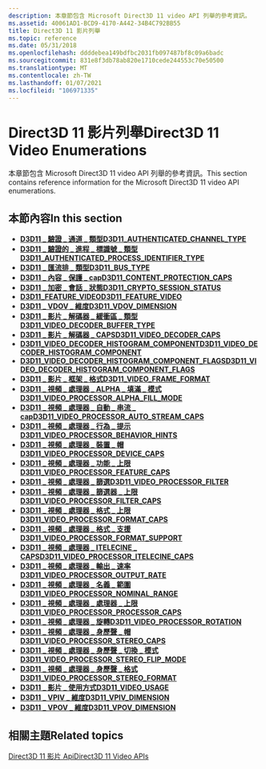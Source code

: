 ```yaml
---
description: 本章節包含 Microsoft Direct3D 11 video API 列舉的參考資訊。
ms.assetid: 40061AD1-BCD9-4170-A442-34B4C792BB55
title: Direct3D 11 影片列舉
ms.topic: reference
ms.date: 05/31/2018
ms.openlocfilehash: ddddebea149bdfbc2031fb097487bf8c09a6badc
ms.sourcegitcommit: 831e8f3db78ab820e1710cede244553c70e50500
ms.translationtype: MT
ms.contentlocale: zh-TW
ms.lasthandoff: 01/07/2021
ms.locfileid: "106971335"
---
```

# <a name="direct3d-11-video-enumerations"></a><span data-ttu-id="75c6b-103">Direct3D 11 影片列舉</span><span class="sxs-lookup"><span data-stu-id="75c6b-103">Direct3D 11 Video Enumerations</span></span>

<span data-ttu-id="75c6b-104">本章節包含 Microsoft Direct3D 11 video API 列舉的參考資訊。</span><span class="sxs-lookup"><span data-stu-id="75c6b-104">This section contains reference information for the Microsoft Direct3D 11 video API enumerations.</span></span>

## <a name="in-this-section"></a><span data-ttu-id="75c6b-105">本節內容</span><span class="sxs-lookup"><span data-stu-id="75c6b-105">In this section</span></span>

-   [<span data-ttu-id="75c6b-106">**D3D11 \_ 驗證 \_ 通道 \_ 類型**</span><span class="sxs-lookup"><span data-stu-id="75c6b-106">**D3D11\_AUTHENTICATED\_CHANNEL\_TYPE**</span></span>](/windows/desktop/api/d3d11/ne-d3d11-d3d11_authenticated_channel_type)
-   [<span data-ttu-id="75c6b-107">**D3D11 \_ 驗證的 \_ 進程 \_ 標識號 \_ 類型**</span><span class="sxs-lookup"><span data-stu-id="75c6b-107">**D3D11\_AUTHENTICATED\_PROCESS\_IDENTIFIER\_TYPE**</span></span>](/windows/desktop/api/d3d11/ne-d3d11-d3d11_authenticated_process_identifier_type)
-   [<span data-ttu-id="75c6b-108">**D3D11 \_ 匯流排 \_ 類型**</span><span class="sxs-lookup"><span data-stu-id="75c6b-108">**D3D11\_BUS\_TYPE**</span></span>](/windows/desktop/api/d3d11/ne-d3d11-d3d11_bus_type)
-   [<span data-ttu-id="75c6b-109">**D3D11 \_ 內容 \_ 保護 \_ cap**</span><span class="sxs-lookup"><span data-stu-id="75c6b-109">**D3D11\_CONTENT\_PROTECTION\_CAPS**</span></span>](/windows/desktop/api/d3d11/ne-d3d11-d3d11_content_protection_caps)
-   [<span data-ttu-id="75c6b-110">**D3D11 \_ 加密 \_ 會話 \_ 狀態**</span><span class="sxs-lookup"><span data-stu-id="75c6b-110">**D3D11\_CRYPTO\_SESSION\_STATUS**</span></span>](/windows/desktop/api/d3d11_1/ne-d3d11_1-d3d11_crypto_session_status)
-   [<span data-ttu-id="75c6b-111">**D3D11_FEATURE_VIDEO**</span><span class="sxs-lookup"><span data-stu-id="75c6b-111">**D3D11_FEATURE_VIDEO**</span></span>](/windows/desktop/api/d3d11_4/ne-d3d11_4-d3d11_feature_video)
-   [<span data-ttu-id="75c6b-112">**D3D11 \_ VDOV \_ 維度**</span><span class="sxs-lookup"><span data-stu-id="75c6b-112">**D3D11\_VDOV\_DIMENSION**</span></span>](/windows/desktop/api/d3d11/ne-d3d11-d3d11_vdov_dimension)
-   [<span data-ttu-id="75c6b-113">**D3D11 \_ 影片 \_ 解碼器 \_ 緩衝區 \_ 類型**</span><span class="sxs-lookup"><span data-stu-id="75c6b-113">**D3D11\_VIDEO\_DECODER\_BUFFER\_TYPE**</span></span>](/windows/desktop/api/d3d11/ne-d3d11-d3d11_video_decoder_buffer_type)
-   [<span data-ttu-id="75c6b-114">**D3D11 \_ 影片 \_ 解碼器 \_ CAPS**</span><span class="sxs-lookup"><span data-stu-id="75c6b-114">**D3D11\_VIDEO\_DECODER\_CAPS**</span></span>](/windows/desktop/api/d3d11_1/ne-d3d11_1-d3d11_video_decoder_caps)
-   [<span data-ttu-id="75c6b-115">**D3D11_VIDEO_DECODER_HISTOGRAM_COMPONENT**</span><span class="sxs-lookup"><span data-stu-id="75c6b-115">**D3D11_VIDEO_DECODER_HISTOGRAM_COMPONENT**</span></span>](/windows/desktop/api/d3d11_4/ne-d3d11_4-d3d11_video_decoder_histogram_component)
-   [<span data-ttu-id="75c6b-116">**D3D11_VIDEO_DECODER_HISTOGRAM_COMPONENT_FLAGS**</span><span class="sxs-lookup"><span data-stu-id="75c6b-116">**D3D11_VIDEO_DECODER_HISTOGRAM_COMPONENT_FLAGS**</span></span>](/windows/desktop/api/d3d11_4/ne-d3d11_4-d3d11_video_decoder_histogram_component_flags)
-   [<span data-ttu-id="75c6b-117">**D3D11 \_ 影片 \_ 框架 \_ 格式**</span><span class="sxs-lookup"><span data-stu-id="75c6b-117">**D3D11\_VIDEO\_FRAME\_FORMAT**</span></span>](/windows/desktop/api/d3d11/ne-d3d11-d3d11_video_frame_format)
-   [<span data-ttu-id="75c6b-118">**D3D11 \_ 視頻 \_ 處理器 \_ ALPHA \_ 填滿 \_ 模式**</span><span class="sxs-lookup"><span data-stu-id="75c6b-118">**D3D11\_VIDEO\_PROCESSOR\_ALPHA\_FILL\_MODE**</span></span>](/windows/desktop/api/d3d11/ne-d3d11-d3d11_video_processor_alpha_fill_mode)
-   [<span data-ttu-id="75c6b-119">**D3D11 \_ 視頻 \_ 處理器 \_ 自動 \_ 串流 \_ cap**</span><span class="sxs-lookup"><span data-stu-id="75c6b-119">**D3D11\_VIDEO\_PROCESSOR\_AUTO\_STREAM\_CAPS**</span></span>](/windows/desktop/api/d3d11/ne-d3d11-d3d11_video_processor_auto_stream_caps)
-   [<span data-ttu-id="75c6b-120">**D3D11 \_ 視頻 \_ 處理器 \_ 行為 \_ 提示**</span><span class="sxs-lookup"><span data-stu-id="75c6b-120">**D3D11\_VIDEO\_PROCESSOR\_BEHAVIOR\_HINTS**</span></span>](/windows/desktop/api/d3d11_1/ne-d3d11_1-d3d11_video_processor_behavior_hints)
-   [<span data-ttu-id="75c6b-121">**D3D11 \_ 視頻 \_ 處理器 \_ 裝置 \_ 帽**</span><span class="sxs-lookup"><span data-stu-id="75c6b-121">**D3D11\_VIDEO\_PROCESSOR\_DEVICE\_CAPS**</span></span>](/windows/desktop/api/d3d11/ne-d3d11-d3d11_video_processor_device_caps)
-   [<span data-ttu-id="75c6b-122">**D3D11 \_ 視頻 \_ 處理器 \_ 功能 \_ 上限**</span><span class="sxs-lookup"><span data-stu-id="75c6b-122">**D3D11\_VIDEO\_PROCESSOR\_FEATURE\_CAPS**</span></span>](/windows/desktop/api/d3d11/ne-d3d11-d3d11_video_processor_feature_caps)
-   [<span data-ttu-id="75c6b-123">**D3D11 \_ 視頻 \_ 處理器 \_ 篩選**</span><span class="sxs-lookup"><span data-stu-id="75c6b-123">**D3D11\_VIDEO\_PROCESSOR\_FILTER**</span></span>](/windows/desktop/api/d3d11/ne-d3d11-d3d11_video_processor_filter)
-   [<span data-ttu-id="75c6b-124">**D3D11 \_ 視頻 \_ 處理器 \_ 篩選器 \_ 上限**</span><span class="sxs-lookup"><span data-stu-id="75c6b-124">**D3D11\_VIDEO\_PROCESSOR\_FILTER\_CAPS**</span></span>](/windows/desktop/api/d3d11/ne-d3d11-d3d11_video_processor_filter_caps)
-   [<span data-ttu-id="75c6b-125">**D3D11 \_ 視頻 \_ 處理器 \_ 格式 \_ 上限**</span><span class="sxs-lookup"><span data-stu-id="75c6b-125">**D3D11\_VIDEO\_PROCESSOR\_FORMAT\_CAPS**</span></span>](/windows/desktop/api/d3d11/ne-d3d11-d3d11_video_processor_format_caps)
-   [<span data-ttu-id="75c6b-126">**D3D11 \_ 視頻 \_ 處理器 \_ 格式 \_ 支援**</span><span class="sxs-lookup"><span data-stu-id="75c6b-126">**D3D11\_VIDEO\_PROCESSOR\_FORMAT\_SUPPORT**</span></span>](/windows/desktop/api/d3d11/ne-d3d11-d3d11_video_processor_format_support)
-   [<span data-ttu-id="75c6b-127">**D3D11 \_ 視頻 \_ 處理器 \_ ITELECINE \_ CAPS**</span><span class="sxs-lookup"><span data-stu-id="75c6b-127">**D3D11\_VIDEO\_PROCESSOR\_ITELECINE\_CAPS**</span></span>](/windows/desktop/api/d3d11/ne-d3d11-d3d11_video_processor_itelecine_caps)
-   [<span data-ttu-id="75c6b-128">**D3D11 \_ 視頻 \_ 處理器 \_ 輸出 \_ 速率**</span><span class="sxs-lookup"><span data-stu-id="75c6b-128">**D3D11\_VIDEO\_PROCESSOR\_OUTPUT\_RATE**</span></span>](/windows/desktop/api/d3d11/ne-d3d11-d3d11_video_processor_output_rate)
-   [<span data-ttu-id="75c6b-129">**D3D11 \_ 視頻 \_ 處理器 \_ 名義 \_ 範圍**</span><span class="sxs-lookup"><span data-stu-id="75c6b-129">**D3D11\_VIDEO\_PROCESSOR\_NOMINAL\_RANGE**</span></span>](/windows/desktop/api/d3d11/ne-d3d11-d3d11_video_processor_nominal_range)
-   [<span data-ttu-id="75c6b-130">**D3D11 \_ 視頻 \_ 處理器 \_ 處理器 \_ 上限**</span><span class="sxs-lookup"><span data-stu-id="75c6b-130">**D3D11\_VIDEO\_PROCESSOR\_PROCESSOR\_CAPS**</span></span>](/windows/desktop/api/d3d11/ne-d3d11-d3d11_video_processor_processor_caps)
-   [<span data-ttu-id="75c6b-131">**D3D11 \_ 視頻 \_ 處理器 \_ 旋轉**</span><span class="sxs-lookup"><span data-stu-id="75c6b-131">**D3D11\_VIDEO\_PROCESSOR\_ROTATION**</span></span>](/windows/desktop/api/d3d11/ne-d3d11-d3d11_video_processor_rotation)
-   [<span data-ttu-id="75c6b-132">**D3D11 \_ 視頻 \_ 處理器 \_ 身歷聲 \_ 帽**</span><span class="sxs-lookup"><span data-stu-id="75c6b-132">**D3D11\_VIDEO\_PROCESSOR\_STEREO\_CAPS**</span></span>](/windows/desktop/api/d3d11/ne-d3d11-d3d11_video_processor_stereo_caps)
-   [<span data-ttu-id="75c6b-133">**D3D11 \_ 視頻 \_ 處理器 \_ 身歷聲 \_ 切換 \_ 模式**</span><span class="sxs-lookup"><span data-stu-id="75c6b-133">**D3D11\_VIDEO\_PROCESSOR\_STEREO\_FLIP\_MODE**</span></span>](/windows/desktop/api/d3d11/ne-d3d11-d3d11_video_processor_stereo_flip_mode)
-   [<span data-ttu-id="75c6b-134">**D3D11 \_ 視頻 \_ 處理器 \_ 身歷聲 \_ 格式**</span><span class="sxs-lookup"><span data-stu-id="75c6b-134">**D3D11\_VIDEO\_PROCESSOR\_STEREO\_FORMAT**</span></span>](/windows/desktop/api/d3d11/ne-d3d11-d3d11_video_processor_stereo_format)
-   [<span data-ttu-id="75c6b-135">**D3D11 \_ 影片 \_ 使用方式**</span><span class="sxs-lookup"><span data-stu-id="75c6b-135">**D3D11\_VIDEO\_USAGE**</span></span>](/windows/desktop/api/d3d11/ne-d3d11-d3d11_video_usage)
-   [<span data-ttu-id="75c6b-136">**D3D11 \_ VPIV \_ 維度**</span><span class="sxs-lookup"><span data-stu-id="75c6b-136">**D3D11\_VPIV\_DIMENSION**</span></span>](/windows/desktop/api/d3d11/ne-d3d11-d3d11_vpiv_dimension)
-   [<span data-ttu-id="75c6b-137">**D3D11 \_ VPOV \_ 維度**</span><span class="sxs-lookup"><span data-stu-id="75c6b-137">**D3D11\_VPOV\_DIMENSION**</span></span>](/windows/desktop/api/d3d11/ne-d3d11-d3d11_vpov_dimension)

## <a name="related-topics"></a><span data-ttu-id="75c6b-138">相關主題</span><span class="sxs-lookup"><span data-stu-id="75c6b-138">Related topics</span></span>

<dl> <dt>

[<span data-ttu-id="75c6b-139">Direct3D 11 影片 Api</span><span class="sxs-lookup"><span data-stu-id="75c6b-139">Direct3D 11 Video APIs</span></span>](direct3d-11-video-apis.md)
</dt> </dl>

 

 



